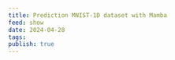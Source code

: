 ```yaml
---
title: Prediction MNIST-1D dataset with Mamba
feed: show
date: 2024-04-28
tags: 
publish: true
---
```




